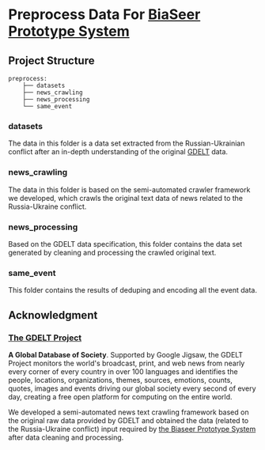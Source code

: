 # Preprocess Data For [BiaSeer Prototype System](https://github.com/biaseer/Biaseer)

## Project Structure
~~~
preprocess:
    ├── datasets
    ├── news_crawling
    ├── news_processing
    └── same_event
~~~
### datasets
The data in this folder is a data set extracted from the Russian-Ukrainian conflict after an in-depth understanding of the original [GDELT](https://www.gdeltproject.org/) data.

### news_crawling
The data in this folder is based on the semi-automated crawler framework we developed, which crawls the original text data of news related to the Russia-Ukraine conflict.

### news_processing
Based on the GDELT data specification, this folder contains the data set generated by cleaning and processing the crawled original text.

### same_event
This folder contains the results of deduping and encoding all the event data.

## Acknowledgment

### [The GDELT Project](https://www.gdeltproject.org/)
**A Global Database of Society**. Supported by Google Jigsaw, the GDELT Project monitors the world's broadcast, print, and web news from nearly every corner of every country in over 100 languages and identifies the people, locations, organizations, themes, sources, emotions, counts, quotes, images and events driving our global society every second of every day, creating a free open platform for computing on the entire world.

We developed a semi-automated news text crawling framework based on the original raw data provided by GDELT and obtained the data (related to the Russia-Ukraine conflict) input required by [the Biaseer Prototype System](https://github.com/biaseer/Biaseer) after data cleaning and processing.